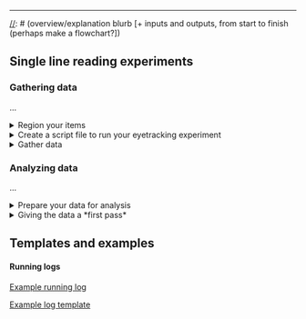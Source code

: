 
***

[//]: # (how to make it a nonthreatening and your-specific-IRB-approved way to get consent)

[//]: # (overview/explanation blurb [+ inputs and outputs, from start to finish (perhaps make a flowchart?])

[//]: # (running eyetracking with audio involved)

## Single line reading experiments

### Gathering data 

...

<details>
  <summary>Region your items</summary>

#### Creating a region file for your items

Create a text file of your stimuli, then insert region boundaries using forward slashes. This needs to be done for every line; consider using greps to do this automatically [(see here)](https://regexr.com/).

!!! tip "Regioning conventions"
    - For a given critical word or words, the whitespace before it is typically included in the region.
    - There MUST be a backslash on the final region, before the newline '\n'.
    - There is no whitespace before the first word. 
    
    As an example, a regioning of this sentence:
         
        17 81 Which basketball players is the coach planning to use this season?\n
       
    Might be:
         
        17 81 /Which basketball players/ is the coach/ planning/ to use this season?/\n

Once you have inserted all breaks in the sentences, take the resulting file (suppose it's called 'annotated_sents.txt'), and use the makeRegions.py file to convert it into a CNT file. From the command line:
   
`python Scripts/makeRegions.py 'annotated_sents.txt'`

[//]: # (i forget what the differences between this v. for_robodoc version are -- do you need to use that one, investigate)

where you pass the name of the file you just made as a command-line argument to makeRegions.py. This should create a file called 'output.reg.txt' in which every line looks like this:
     
    17 81 6 0 0 24 0 31 0 37 0 46 0 66 0
    (COND#) (ITEM NO.) (NO. REGIONS) (X1START) (Y1START) (X2START) (Y2START) (X3START) (Y3START) ...

For single line experiments, only the XSTART bits matter. In this example, for Item 81, Condition 17, the first region begins at (character) 0 and goes up to but does not include character 24; the second region begins at 24, and goes up to but does not include 31; and so on. 
      
!!! attention "Look over your work!"
    Errors in regioning are super easy to make, super difficult to notice later on, and mess up your data like crazy. 

    Take the output.reg.txt file, and inspect it carefully at this point. Check that every item has the number of regions you expect, and check that they all look right. Sample a couple of lines randomly, and confirm by hand that the region limits in output.reg.txt are indeed what they should be. If you have a very predictable manipulation (e.g you know the region limits in condition 2 should always be one character later than in condition 1), then you should also eyeball all the regions and confirm that they fit the template. 
      
You'll need this (double-checked!) file later on.

</details>

<details>
  <summary>Create a script file to run your eyetracking experiment</summary>

#### Creating a script file using Scripter2
  Assuming you have your items in a spreadsheet, you can use Scripter2 to format them the way the Eyetrack program requires. You'll need to organize your items as required by Scripter2, all items following this order (the header isn't used, so the naming doesn't matter):

|Condition|Item|Dependent|Trial Type|Answer|Timeout (in ms)|Sentence 1|(Sentence 2)|
|-|-|-|-|-|-|-|-|

!["A spreadsheet formatted and ready to use with Scripter2"](images/guide_images/spreadsheet_scripter_items.png) *Items formatted for use with Scripter2.*

For an explanation of the formatting and detailed description of the columns, see chapter 1 of this [manual][et-manual], written by [Matthew Abbott](https://www.linkedin.com/in/matt-abbott-879b25b8/) while he was an undergraduate RA in [Adrian Staub's](http://blogs.umass.edu/astaub/) lab.

After you export the sheet as a tab-delimited file, it should look something like this:

!["The tab-delimited file exported from the spreadsheet"](images/guide_images/prepared_scripter_items.png) *The exported text file to use with Scripter2.*

In this example, experimental items have conditions 1-4, questions have condition 100, filler items have condition 200, and filler questions have condition 300. Doublecheck that you've coded the conditions properly, and that questions are marked as dependent on their respective item. 

From the command line, navigate to the directory that has scripter2 and your items and then run Scripter2. 

![](images/guide_images/perl_scripter2.png) *Running Scripter2 from the command line -- this should be the same across operating systems.*

You should specify the name of the input and output files, but can simply skip the specifications for x and y if you're not making any display changes. You definitely do want to generate sequences. 

The resulting output file should look similar to this:

![You now have a .script file with the items!](images/guide_images/unedited_script.png) The trial at the top is essentially a key, made from the header -- before running the script, you should delete it. 

In your preferred text editor, copy the following above the items in your script file: 

```
%BeginHeader

Conditions = E1-4
Question = E100
Items 1-48

Fillers
Condition = F200
Questions = F300
Items = 49-119

%EndHeader

set conditions =  5
set experiments = 2
set expConditions = 4 1
set background =  16777215
set foreground =  0
set filterMode = 2
set windowThreshold = 0
set calibration_type = 0
set display_type = LCD

trial_type Message
  text_format =    'Monaco' 12 25 20 20 nonantialiased
  text_weight =    normal non-italic
  button =         Y
  button =         X
  button =         B
  button =         A
  button =         toggle
  button =         leftTrigger
  button =         rightTrigger
  output =         nostream
  trigger =        nogaze
  cursor_size =    0
  dc_delay =       0
  stimulus_delay = 0
  revert =         0
  highlight_color =197148
end Message

trial_type question
  text_format =    'Monaco' 12 48 15 268 nonantialiased
  text_weight =    normal non-italic
  button =         leftTrigger
  button =         rightTrigger
  output =         nostream
  trigger =        nogaze
  cursor_size =    0
  dc_delay =       0
  stimulus_delay = 0
  revert =         0
  highlight_color =1639238
end question

trial_type sentence
  text_format =    'Monaco' 11 24 18 315 nonantialiased
  text_weight =    normal non-italic
  button =         Y
  button =         X
  button =         B
  button =         A
  button =         toggle
  button =         leftTrigger
  button =         rightTrigger
  output =         stream
  trigger =        gaze
  cursor_size =    0
  dc_delay =       0
  stimulus_delay = 0
  revert =         0
  highlight_color =2163302
end sentence
```

Edit the header and variables to match your items, as well as any parameters you'd like to change, such as the gaze condition. When running subjects, set the trigger for `trial_type sentence` equal to `gaze`, but if you would like a version of the experiment which doesn't require the participant to hit a gaze box (for your own testing purposes, or so that you don't collect data from certain subjects, for example), set it equal to `nogaze`. 

#### Controlling your lists

Open the script file on the host computer connected to the eyetracking machine. You can test the script by opening it in EyeTrack. You should test each condition in your script. See [handy dandy randomizer.py Brian did](https://github.com/xlingumass/docs-md/tree/master/resources/scripts/randomize_items) to create your own lists. 

</details>

<details>
  <summary>Gather data</summary>

#### Running an eyetracking experiment



...

!!! Tip "Things to keep in mind with running logs"
    1. Imagine that you need to figure out whether a particular person took your experiment and if so when, but for some reason the consent form with their name on it doesn't have a listed subject number. Can you do it?
    
    2. The IRB sometimes asks for number of subjects and their gender at the end of the semester.  Make that easy for yourself.

    3. Figure out in advance how you are going to label subjects that leave half way through (maybe you can't track them) and non-native speakers.  Do you rename that file and give the next person that subject number, or do you just go on to the next subject number? Whichever you choose, stay consistent! Document what you do when you do it.

After you've run a participant, save their data file, making sure the filename is 6 characters or less (e.g. EYE002.edf).

</details>

### Analyzing data

...

<details>
  <summary>Prepare your data for analysis</summary>

#### Preparing your data for analysis

To do anything further with the data, you'll have to convert it from .edf to .asc. On the host computer, open the command line and navigate to the directory with the .edf files in it. `edf2asc *.edf` creates .asc versions of all the .edf files in that directory. 

[//]: # (if it's not proprietary or something we should put the edf2asc program up)

We need to parse the .asc files into a series of fixations we can match against the regioned sentences from earlier. We'll use [Robodoc](https://blogs.umass.edu/eyelab/software/RoboDoc_and_utils.zip) to do this. You'll need to edit the parameter file (parameter.txt, in RoboDoc_and_utils/Robodoc) to specify the directory you've stored your .asc files in and the region file you made earlier, as well as to reflect the exclusion criteria you'd like to use. ![image of editing parameters.txt]()

[//]: # (remember to go back and add screencaps for this)

Once you've edited the parameters, hop into the command line and run Robodoc: `Robodoc.py edited_parameters.txt`. ![image of cmd line, etc printouts]() 

If everything's gone smoothly, you'll have a folder of DA1 files as well as several folders and files detailing what files were processed, excluded, and kept, as well as blink information for each subject.

It's at this point that we'll use [SideEye](https://github.com/amnda-d/sideeye) to process the DA1 files into measures we can analyze. (Note: SideEye requires Python >= 3.5. It's easiest to install with pip: in Python, `pip install sideeye`.)

From the examples folder, copy `sample.py` and `sample_config.json` into the directory containing a folder of DA1 files and a .cnt or .reg region file. Open both files in a text editor. Replace the file paths in `sample.py` with paths to your DA1 and region files. Replace `sample_output.csv` with whatever you want the output file to be named. Edit `sample_config.json` to match the parameters needed for your experiment. See the readme.rst for more information.

The resulting output file should look like this: ![output csv file](/images/guide-images/outputcsv.png)

</details>

<details>
  <summary>Giving the data a *first pass* </summary>

#### Where to start

[mentions of best practices]

[examples of analysis scripts/bare template]

[//]: # (r test: should be able to link to stuff, right? linking to resources/r_nbtest.html worked fine)

!!! Success "Success"
    <strike>Land sakes alive, we are cooking with petrol now!!</strike>

</details>

## Templates and examples

#### Running logs

[Example running log](https://docs.google.com/spreadsheets/d/1OJMycWVKSxMyMxGBj2nvOhCwrskPeOB14_XktqZa02Y/edit?usp=sharing)

[//]: # (DO NOT DELETE: above log has been edited to preserve privacy of participants)

[Example log template](https://docs.google.com/spreadsheets/d/1bv9s0dUHXiYGNY4dCKN3pSsaRklXi7rrNmNfvvjcmQk/edit#gid=0)

[et-manual]: https://people.umass.edu/eyelab/eyelab%20manual.pdf
